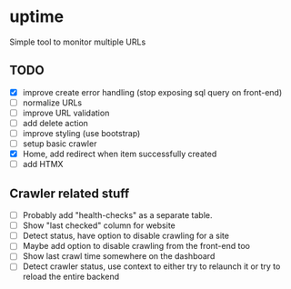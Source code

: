 # uptime

Simple tool to monitor multiple URLs

## TODO

- [x] improve create error handling (stop exposing sql query on front-end)
- [ ] normalize URLs
- [ ] improve URL validation
- [ ] add delete action
- [ ] improve styling (use bootstrap)
- [ ] setup basic crawler
- [x] Home, add redirect when item successfully created
- [ ] add HTMX

## Crawler related stuff

- [ ] Probably add "health-checks" as a separate table.
- [ ] Show "last checked" column for website
- [ ] Detect status, have option to disable crawling for a site
- [ ] Maybe add option to disable crawling from the front-end too
- [ ] Show last crawl time somewhere on the dashboard
- [ ] Detect crawler status, use context to either try to relaunch it or try to reload the entire backend